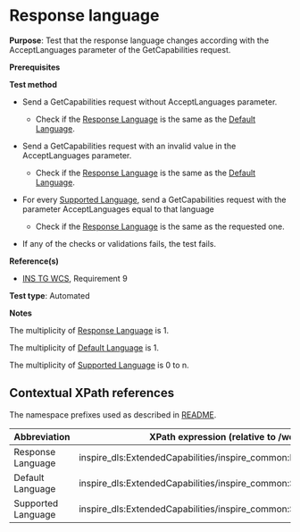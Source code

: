 # Response language

**Purpose**: Test that the response language changes according with the AcceptLanguages parameter of the GetCapabilities request.

**Prerequisites**

**Test method**

* Send a GetCapabilities request without AcceptLanguages parameter.

  * Check if the [Response Language](#responseLanguage) is the same as the [Default Language](#defaultLanguage).

* Send a GetCapabilities request with an invalid value in the AcceptLanguages parameter.

  * Check if the [Response Language](#responseLanguage) is the same as the [Default Language](#defaultLanguage).

* For every [Supported Language](#supportedLanguage), send a GetCapabilities request with the parameter AcceptLanguages equal to that language

  * Check if the [Response Language](#responseLanguage) is the same as the requested one.

* If any of the checks or validations fails, the test fails.

**Reference(s)**

* [INS TG WCS](https://inspire.ec.europa.eu/id/document/tg/download-wcs), Requirement 9

**Test type**: Automated

**Notes**

The multiplicity of [Response Language](#responseLanguage) is 1.

The multiplicity of [Default Language](#defaultLanguage) is 1.

The multiplicity of [Supported Language](#supportedLanguage) is 0 to n.

## Contextual XPath references

The namespace prefixes used as described in [README](./README.md#namespaces).

| Abbreviation                                               |  XPath expression (relative to /wcs:Capabilities/ows:OperationsMetadata/ows:ExtendedCapabilities) |
| --------------------------------------------------- | -------------------------------------------------------------- |
| Response Language <a name="responseLanguage"></a> | inspire_dls:ExtendedCapabilities/inspire_common:ResponseLanguage/inspire_common:Language |
| Default Language <a name="defaultLanguage"></a> | inspire_dls:ExtendedCapabilities/inspire_common:SupportedLanguages/inspire_common:DefaultLanguage/inspire_common:Language |
| Supported Language <a name="supportedLanguage"></a> | inspire_dls:ExtendedCapabilities/inspire_common:SupportedLanguages/inspire_common:SupportedLanguage/inspire_common:Language |
